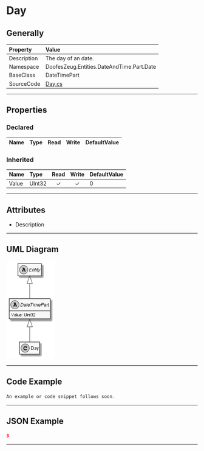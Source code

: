 ﻿# Day

## Generally

|Property|Value|
|:-|:-|
|Description|The day of an date.|
|Namespace|DoofesZeug.Entities.DateAndTime.Part.Date|
|BaseClass|DateTimePart|
|SourceCode|[Day.cs](../../../../DoofesZeug.Library/Src/Entities/DateAndTime/Part/Date/Day.cs)|

---

## Properties

### Declared

|Name|Type|Read|Write|DefaultValue|
|:---|:---|:--:|:---:|:-----------|

### Inherited

|Name|Type|Read|Write|DefaultValue|
|:---|:---|:--:|:---:|:-----------|
|Value|UInt32|&#x2713;|&#x2713;|0|

---

## Attributes

- Description

---

## UML Diagram

![Day.png](./Day.png "Day")

---

## Code Example

```cs
An example or code snippet follows soon.
```

---

## JSON Example

```json
3
```

---

